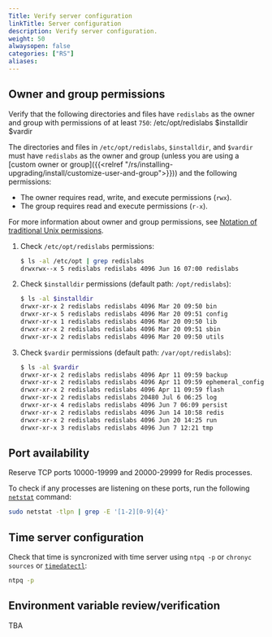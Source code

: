 ```yaml
---
Title: Verify server configuration
linkTitle: Server configuration
description: Verify server configuration.
weight: 50
alwaysopen: false
categories: ["RS"]
aliases: 
---
```


## Owner and group permissions

Verify that the following directories and files have `redislabs` as the owner and group with permissions of at least `750`: /etc/opt/redislabs $installdir $vardir

The directories and files in `/etc/opt/redislabs`, `$installdir`, and `$vardir` must have `redislabs` as the owner and group (unless you are using a [custom owner or group]({{<relref "/rs/installing-upgrading/install/customize-user-and-group">}})) and the following permissions:

- The owner requires read, write, and execute permissions (`rwx`).
- The group requires read and execute permissions (`r-x`).

For more information about owner and group permissions, see [Notation of traditional Unix permissions](https://en.wikipedia.org/wiki/File-system_permissions#Notation_of_traditional_Unix_permissions).

1. Check `/etc/opt/redislabs` permissions:

    ```sh
    $ ls -al /etc/opt | grep redislabs
    drwxrwx--x 5 redislabs redislabs 4096 Jun 16 07:00 redislabs
    ```

1. Check `$installdir` permissions (default path: `/opt/redislabs`):

    ```sh
    $ ls -al $installdir
    drwxr-xr-x 2 redislabs redislabs 4096 Mar 20 09:50 bin
    drwxr-xr-x 5 redislabs redislabs 4096 Mar 20 09:51 config
    drwxr-xr-x 1 redislabs redislabs 4096 Mar 20 09:50 lib
    drwxr-xr-x 2 redislabs redislabs 4096 Mar 20 09:51 sbin
    drwxr-xr-x 2 redislabs redislabs 4096 Mar 20 09:50 utils
    ```

1. Check `$vardir` permissions (default path: `/var/opt/redislabs`):

    ```sh
    $ ls -al $vardir
    drwxr-xr-x 2 redislabs redislabs 4096 Apr 11 09:59 backup
    drwxr-xr-x 2 redislabs redislabs 4096 Apr 11 09:59 ephemeral_config 
    drwxr-xr-x 2 redislabs redislabs 4096 Apr 11 09:59 flash
    drwxr-xr-x 2 redislabs redislabs 20480 Jul 6 06:25 log
    drwxr-xr-x 4 redislabs redislabs 4096 Jun 7 06:09 persist
    drwxr-xr-x 2 redislabs redislabs 4096 Jun 14 10:58 redis
    drwxr-xr-x 2 redislabs redislabs 4096 Jun 20 14:25 run
    drwxr-xr-x 3 redislabs redislabs 4096 Jun 7 12:21 tmp
    ```

## Port availability

Reserve TCP ports 10000-19999 and 20000-29999 for Redis processes.

To check if any processes are listening on these ports, run the following [`netstat`](https://man7.org/linux/man-pages/man8/netstat.8.html) command:

```sh
sudo netstat -tlpn | grep -E '[1-2][0-9]{4}'
```

## Time server configuration

Check that time is syncronized with time server using `ntpq -p` or `chronyc sources` or [`timedatectl`](https://man7.org/linux/man-pages/man1/timedatectl.1.html):

```sh
ntpq -p
```

## Environment variable review/verification

TBA
